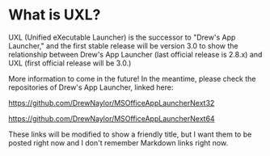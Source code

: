 # What is UXL?

UXL (Unified eXecutable Launcher) is the successor to "Drew's App Launcher," and the first stable release will be version 3.0 to show the relationship between Drew's App Launcher (last official release is 2.8.x) and UXL (first official release will be 3.0.)


More information to come in the future! In the meantime, please check the repositories of Drew's App Launcher, linked here:

https://github.com/DrewNaylor/MSOfficeAppLauncherNext32

https://github.com/DrewNaylor/MSOfficeAppLauncherNext64

These links will be modified to show a friendly title, but I want them to be posted right now and I don't remember Markdown links right now.
